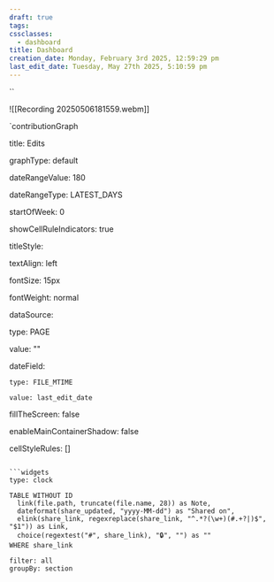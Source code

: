 ```yaml
---
draft: true
tags: 
cssclasses:
  - dashboard
title: Dashboard
creation_date: Monday, February 3rd 2025, 12:59:29 pm
last_edit_date: Tuesday, May 27th 2025, 5:10:59 pm
---
```


 ``

![[Recording 20250506181559.webm]]

`contributionGraph

title: Edits

graphType: default

dateRangeValue: 180

dateRangeType: LATEST_DAYS

startOfWeek: 0

showCellRuleIndicators: true

titleStyle:

  textAlign: left

  fontSize: 15px

  fontWeight: normal

dataSource:

  type: PAGE

  value: ""

  dateField:

    type: FILE_MTIME

    value: last_edit_date

fillTheScreen: false

enableMainContainerShadow: false

cellStyleRules: []

```

```widgets
type: clock
```

```dataview
TABLE WITHOUT ID
  link(file.path, truncate(file.name, 28)) as Note,
  dateformat(share_updated, "yyyy-MM-dd") as "Shared on", 
  elink(share_link, regexreplace(share_link, "^.*?(\w+)(#.+?|)$", "$1")) as Link,
  choice(regextest("#", share_link), "🔒", "") as ""
WHERE share_link
```
```todoist
filter: all
groupBy: section
```
